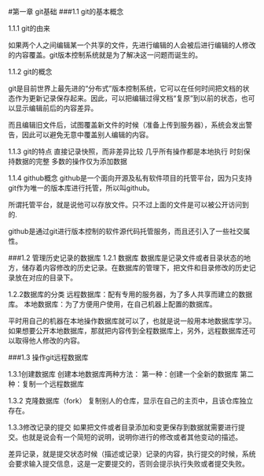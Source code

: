 #第一章 git基础
###1.1  git的基本概念

1.1.1  git的由来
    
如果两个人之间编辑某一个共享的文件，先进行编辑的人会被后进行编辑的人修改的内容覆盖。git版本控制系统就是为了解决这一问题而诞生的。

1.1.2 git的概念

git是目前世界上最先进的“分布式”版本控制系统，它可以在任何时间把文档的状态作为更新记录保存起来。因此，可以把编辑过得文档“复原”到以前的状态，也可以显示编辑前后的内容差异。

而且编辑旧文件后，试图覆盖新文件的时候（准备上传到服务器），系统会发出警告，因此可以避免无意中覆盖别人编辑的内容。

1.1.3  git的特点
直接记录快照，而非差异比较
几乎所有操作都是本地执行
时刻保持数据的完整
多数的操作仅为添加数据

1.1.4 github概念
github是一个面向开源及私有软件项目的托管平台，因为只支持git作为唯一的版本库进行托管，所以叫github。

所谓托管平台，就是说他可以存放文件。只不过上面的文件是可以被公开访问到的.

github是通过git进行版本控制的软件源代码托管服务，而且还引入了一些社交属性。

###1.2 管理历史记录的数据库
1.2.1 数据库
数据库是记录文件或者目录状态的地方，储存着内容修改的历史记录。在数据库的管理下，把文件和目录修改的历史记录放在对应的目录下。

1.2.2数据库的分类
远程数据库：配有专用的服务器，为了多人共享而建立的数据库。
本地数据库：为了方便用户使用，在自己机器上配置的数据库。

平时用自己的机器在本地操作数据库就可以了，也就是说一般用本地数据库学习。如果想要公开本地数据库，那就把内容传到全程数据库上，另外，远程数据库还可以取得他人修改的内容。

###1.3 操作git远程数据库

1.3.1创建数据库
创建本地数据库两种方法：
第一种：创建一个全新的数据库
第二种：复制一个远程数据库

1.3.2 克隆数据库（fork）
复制别人的仓库，显示在自己的主页中，且该仓库独立存在。

1.3.3修改记录的提交
如果把文件或者目录添加和变更保存到数据就需要进行提交。也就是说会有一个简短的说明，说明你进行的修改或者其他变动的描述。

差异记录，就是提交状态时候（描述或记录）记录的内容，执行提交的时候，系统会要求输入提交信息，这是一定要提交的，否则会提示执行失败或者提交失败。